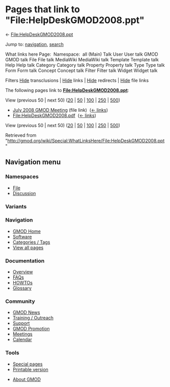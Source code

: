 <div id="mw-page-base" class="noprint">

</div>

<div id="mw-head-base" class="noprint">

</div>

<div id="content" class="mw-body" role="main">

<span id="top"></span>

<div id="mw-js-message" style="display:none;">

</div>



# <span dir="auto">Pages that link to "File:HelpDeskGMOD2008.ppt"</span>

<div id="bodyContent">

<div id="contentSub">

←
[File:HelpDeskGMOD2008.ppt](/wiki/File:HelpDeskGMOD2008.ppt "File:HelpDeskGMOD2008.ppt")

</div>

<div id="jump-to-nav" class="mw-jump">

Jump to: [navigation](#mw-navigation), [search](#p-search)

</div>

<div id="mw-content-text">

What links here Page:  Namespace:  all (Main) Talk User User talk GMOD
GMOD talk File File talk MediaWiki MediaWiki talk Template Template talk
Help Help talk Category Category talk Property Property talk Type Type
talk Form Form talk Concept Concept talk Filter Filter talk Widget
Widget talk

Filters
[Hide](/mediawiki/index.php?title=Special:WhatLinksHere/File:HelpDeskGMOD2008.ppt&hidetrans=1 "Special:WhatLinksHere/File:HelpDeskGMOD2008.ppt")
transclusions \|
[Hide](/mediawiki/index.php?title=Special:WhatLinksHere/File:HelpDeskGMOD2008.ppt&hidelinks=1 "Special:WhatLinksHere/File:HelpDeskGMOD2008.ppt")
links \|
[Hide](/mediawiki/index.php?title=Special:WhatLinksHere/File:HelpDeskGMOD2008.ppt&hideredirs=1 "Special:WhatLinksHere/File:HelpDeskGMOD2008.ppt")
redirects \|
[Hide](/mediawiki/index.php?title=Special:WhatLinksHere/File:HelpDeskGMOD2008.ppt&hideimages=1 "Special:WhatLinksHere/File:HelpDeskGMOD2008.ppt")
file links

The following pages link to
**[File:HelpDeskGMOD2008.ppt](/wiki/File:HelpDeskGMOD2008.ppt "File:HelpDeskGMOD2008.ppt")**:

View (previous 50 \| next 50)
([20](/mediawiki/index.php?title=Special:WhatLinksHere/File:HelpDeskGMOD2008.ppt&limit=20 "Special:WhatLinksHere/File:HelpDeskGMOD2008.ppt")
\|
[50](/mediawiki/index.php?title=Special:WhatLinksHere/File:HelpDeskGMOD2008.ppt&limit=50 "Special:WhatLinksHere/File:HelpDeskGMOD2008.ppt")
\|
[100](/mediawiki/index.php?title=Special:WhatLinksHere/File:HelpDeskGMOD2008.ppt&limit=100 "Special:WhatLinksHere/File:HelpDeskGMOD2008.ppt")
\|
[250](/mediawiki/index.php?title=Special:WhatLinksHere/File:HelpDeskGMOD2008.ppt&limit=250 "Special:WhatLinksHere/File:HelpDeskGMOD2008.ppt")
\|
[500](/mediawiki/index.php?title=Special:WhatLinksHere/File:HelpDeskGMOD2008.ppt&limit=500 "Special:WhatLinksHere/File:HelpDeskGMOD2008.ppt"))

- [July 2008 GMOD
  Meeting](/wiki/July_2008_GMOD_Meeting "July 2008 GMOD Meeting") (file
  link) ‎ <span class="mw-whatlinkshere-tools">([←
  links](/mediawiki/index.php?title=Special:WhatLinksHere&target=July+2008+GMOD+Meeting "Special:WhatLinksHere"))</span>
- [File:HelpDeskGMOD2008.pdf](/wiki/File:HelpDeskGMOD2008.pdf "File:HelpDeskGMOD2008.pdf")
  ‎ <span class="mw-whatlinkshere-tools">([←
  links](/mediawiki/index.php?title=Special:WhatLinksHere&target=File%3AHelpDeskGMOD2008.pdf "Special:WhatLinksHere"))</span>

View (previous 50 \| next 50)
([20](/mediawiki/index.php?title=Special:WhatLinksHere/File:HelpDeskGMOD2008.ppt&limit=20 "Special:WhatLinksHere/File:HelpDeskGMOD2008.ppt")
\|
[50](/mediawiki/index.php?title=Special:WhatLinksHere/File:HelpDeskGMOD2008.ppt&limit=50 "Special:WhatLinksHere/File:HelpDeskGMOD2008.ppt")
\|
[100](/mediawiki/index.php?title=Special:WhatLinksHere/File:HelpDeskGMOD2008.ppt&limit=100 "Special:WhatLinksHere/File:HelpDeskGMOD2008.ppt")
\|
[250](/mediawiki/index.php?title=Special:WhatLinksHere/File:HelpDeskGMOD2008.ppt&limit=250 "Special:WhatLinksHere/File:HelpDeskGMOD2008.ppt")
\|
[500](/mediawiki/index.php?title=Special:WhatLinksHere/File:HelpDeskGMOD2008.ppt&limit=500 "Special:WhatLinksHere/File:HelpDeskGMOD2008.ppt"))

</div>

<div class="printfooter">

Retrieved from
"<http://gmod.org/wiki/Special:WhatLinksHere/File:HelpDeskGMOD2008.ppt>"

</div>

<div id="catlinks" class="catlinks catlinks-allhidden">

</div>

<div class="visualClear">

</div>

</div>

</div>

<div id="mw-navigation">

## Navigation menu

<div id="mw-head">



<div id="left-navigation">

<div id="p-namespaces" class="vectorTabs" role="navigation"
aria-labelledby="p-namespaces-label">

### Namespaces

- <span id="ca-nstab-image"><a href="/wiki/File:HelpDeskGMOD2008.ppt" accesskey="c"
  title="View the file page [c]">File</a></span>
- <span id="ca-talk"><a
  href="/mediawiki/index.php?title=File_talk:HelpDeskGMOD2008.ppt&amp;action=edit&amp;redlink=1"
  accesskey="t"
  title="Discussion about the content page [t]">Discussion</a></span>

</div>

<div id="p-variants" class="vectorMenu emptyPortlet" role="navigation"
aria-labelledby="p-variants-label">

### 

### Variants[](#)

<div class="menu">

</div>

</div>

</div>





</div>

</div>

</div>

<div id="mw-panel">

<div id="p-logo" role="banner">

<a href="/wiki/Main_Page"
style="background-image: url(http://gmod.org/images/GMOD-cogs.png);"
title="Visit the main page"></a>

</div>

<div id="p-Navigation" class="portal" role="navigation"
aria-labelledby="p-Navigation-label">

### Navigation

<div class="body">

- <span id="n-GMOD-Home">[GMOD Home](/wiki/Main_Page)</span>
- <span id="n-Software">[Software](/wiki/GMOD_Components)</span>
- <span id="n-Categories-.2F-Tags">[Categories /
  Tags](/wiki/Categories)</span>
- <span id="n-View-all-pages">[View all
  pages](/wiki/Special:AllPages)</span>

</div>

</div>

<div id="p-Documentation" class="portal" role="navigation"
aria-labelledby="p-Documentation-label">

### Documentation

<div class="body">

- <span id="n-Overview">[Overview](/wiki/Overview)</span>
- <span id="n-FAQs">[FAQs](/wiki/Category:FAQ)</span>
- <span id="n-HOWTOs">[HOWTOs](/wiki/Category:HOWTO)</span>
- <span id="n-Glossary">[Glossary](/wiki/Glossary)</span>

</div>

</div>

<div id="p-Community" class="portal" role="navigation"
aria-labelledby="p-Community-label">

### Community

<div class="body">

- <span id="n-GMOD-News">[GMOD News](/wiki/GMOD_News)</span>
- <span id="n-Training-.2F-Outreach">[Training /
  Outreach](/wiki/Training_and_Outreach)</span>
- <span id="n-Support">[Support](/wiki/Support)</span>
- <span id="n-GMOD-Promotion">[GMOD
  Promotion](/wiki/GMOD_Promotion)</span>
- <span id="n-Meetings">[Meetings](/wiki/Meetings)</span>
- <span id="n-Calendar">[Calendar](/wiki/Calendar)</span>

</div>

</div>

<div id="p-tb" class="portal" role="navigation"
aria-labelledby="p-tb-label">

### Tools

<div class="body">

- <span id="t-specialpages"><a href="/wiki/Special:SpecialPages" accesskey="q"
  title="A list of all special pages [q]">Special pages</a></span>
- <span id="t-print"><a
  href="/mediawiki/index.php?title=Special:WhatLinksHere/File:HelpDeskGMOD2008.ppt&amp;printable=yes"
  rel="alternate" accesskey="p"
  title="Printable version of this page [p]">Printable version</a></span>

</div>

</div>

</div>

</div>

<div id="footer" role="contentinfo">

- <span id="footer-places-about">[About
  GMOD](/wiki/GMOD:About "GMOD:About")</span>

<!-- -->






</div>
